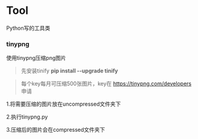 # Tool
Python写的工具类


### tinypng
使用tinypng压缩png图片

> 先安装tinify **pip install --upgrade tinify**

> 每个key每月可压缩500张图片，key在 https://tinypng.com/developers 申请

1.将需要压缩的图片放在uncompressed文件夹下

2.执行tinypng.py

3.压缩后的图片会在compressed文件夹下
